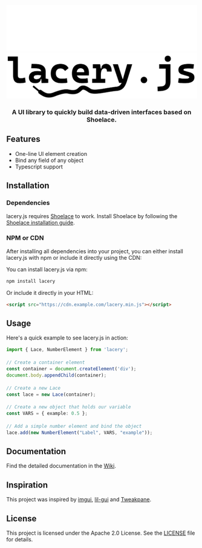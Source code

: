 ![Logo-Dark-Mode](/docs/lacery_logo_dark.png#gh-dark-mode-only)![Logo-Light-Mode](/docs/lacery_logo.png#gh-light-mode-only)

<h3 align='center'>A UI library to quickly build data-driven interfaces based on Shoelace.</h3>

## Features

- One-line UI element creation
- Bind any field of any object
- Typescript support


## Installation

### Dependencies

lacery.js requires [Shoelace](https://shoelace.style/) to work. Install Shoelace by following the [Shoelace installation guide](https://shoelace.style/getting-started/installation).

### NPM or CDN

After installing all dependencies into your project, you can either install lacery.js with npm or include it directly using the CDN:

You can install lacery.js via npm:

```bash
npm install lacery
```

Or include it directly in your HTML:

```html
<script src="https://cdn.example.com/lacery.min.js"></script>
```

## Usage

Here's a quick example to see lacery.js in action:

```typescript
import { Lace, NumberElement } from 'lacery';

// Create a container element
const container = document.createElement('div');
document.body.appendChild(container);

// Create a new Lace
const lace = new Lace(container);

// Create a new object that holds our variable
const VARS = { example: 0.5 };

// Add a simple number element and bind the object
lace.add(new NumberElement("Label", VARS, "example"));
```

## Documentation

Find the detailed documentation in the [Wiki](https://github.com/SimonWadsack/laceryjs/wiki).


## Inspiration

This project was inspired by [imgui](https://github.com/ocornut/imgui),  [lil-gui](https://github.com/georgealways/lil-gui) and [Tweakpane](https://tweakpane.github.io/docs/).

## License

This project is licensed under the Apache 2.0 License. See the [LICENSE](LICENSE) file for details.